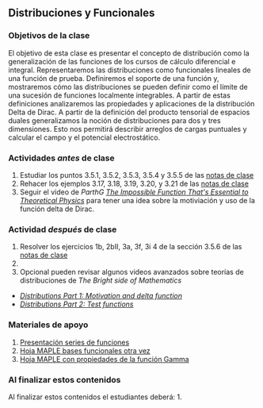 ## Distribuciones y Funcionales

### Objetivos de la clase
El objetivo de esta clase es presentar el concepto de distribución como la generalización de las funciones de los cursos de cálculo diferencial e integral. Representaremos las distribuciones como funcionales lineales de una función de prueba. Definiremos el soporte de una función y, mostraremos cómo las distribuciones se pueden definir como el límite de una sucesión de funciones localmente integrables. A partir de estas definiciones analizaremos las propiedades y aplicaciones de la distribución Delta de Dirac. A partir de la definición del producto tensorial de espacios duales generalizamos la noción de distribuciones para dos y tres dimensiones. Esto nos permitirá describir arreglos de cargas puntuales y calcular el campo y el potencial electrostático.  


### Actividades *antes* de clase
 1. Estudiar los puntos 3.5.1, 3.5.2, 3.5.3, 3.5.4 y 3.5.5 de las [notas de clase](https://github.com/nunezluis/MisCursos/blob/main/MisMateriales/LibrosCapitulos/VolumenUNOshort.pdf)
 2. Rehacer los ejemplos 3.17, 3.18, 3.19, 3.20, y 3.21 de las [notas de clase](https://github.com/nunezluis/MisCursos/blob/main/MisMateriales/LibrosCapitulos/VolumenUNOshort.pdf)
 3. Seguir el video de *ParthG* [*The Impossible Function That's Essential to Theoretical Physics*](https://www.youtube.com/watch?v=aPnBZG2y_UM) para tener una idea sobre la motiviación y uso de la función delta de Dirac.


### Actividad *después* de clase
1. Resolver los ejercicios 1b, 2bII, 3a, 3f, 3i  4 de la sección 3.5.6 de las [notas de clase](https://github.com/nunezluis/MisCursos/blob/main/MisMateriales/LibrosCapitulos/VolumenUNOshort.pdf)
2.
3. Opcional pueden revisar algunos videos avanzados sobre teorías de distribuciones de *The Bright side of Mathematics*
+ [*Distributions Part 1: Motivation and delta function*](https://www.youtube.com/watch?v=500gENxWiSU&list=RDLVgwVEEUg8PBY&index=2)
+ [*Distributions Part 2: Test functions*](https://www.youtube.com/watch?v=ECslmuGlu-U)

### Materiales de apoyo
  1. [Presentación series de funciones](https://github.com/nunezluis/MisCursos/blob/main/MisMateriales/Presentaciones/M2_2_1SerieFunciones.pdf)
  2. [Hoja MAPLE bases funcionales otra vez](https://htmlpreview.github.io/?https://github.com/nunezluis/MisCursos/blob/main/MisMateriales/ProgramasScripts/BasesFuncionales/BasesFuncionales.html)
  3. [Hoja MAPLE con propiedades de la función Gamma](https://htmlpreview.github.io/?https://github.com/nunezluis/MisCursos/blob/main/MisMateriales/ProgramasScripts/FuncionGamma/funcionGamma.html)

### Al finalizar estos contenidos
Al finalizar estos contenidos el estudiantes deberá:
  1.
